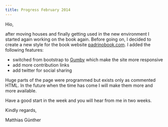 ```yaml
---
title: Progress February 2014
---
```


Hio,

after moving houses and finally getting used in the new environment I started again working on the
book again. Before going on, I decided to create a new style for the book website
[padrinobook.com](http://padrinobook.com/). I added the following features:


- switched from bootstrap to [Gumby](http://gumbyframework.com/) which make the site more responsive
- add more contribution links
- add twitter for social sharing


Huge parts of the page were programmed but exists only as commented HTML. In the future when the time has come I will make them more and more available.


Have a good start in the week and you will hear from me in two weeks.


Kindly regards,


Matthias Günther

